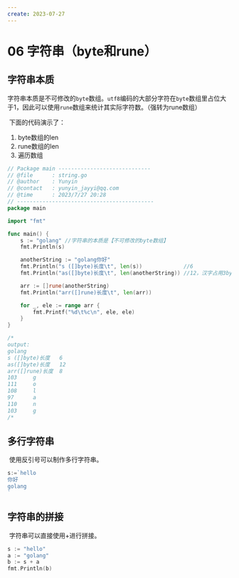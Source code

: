 ```yaml
---
create: 2023-07-27
---
```

# 06 字符串（byte和rune）

## 字符串本质

​	字符串本质是不可修改的`byte`数组。`utf8`编码的大部分字符在`byte`数组里占位大于1，因此可以使用`rune`数组来统计其实际字符数。（强转为rune数组）

​	下面的代码演示了：

1. byte数组的len
2. rune数组的len
3. 遍历数组

```go
// Package main -----------------------------
// @file      : string.go
// @author    : Yunyin
// @contact   : yunyin_jayyi@qq.com
// @time      : 2023/7/27 20:28
// -------------------------------------------
package main

import "fmt"

func main() {
	s := "golang" //字符串的本质是【不可修改的byte数组】
	fmt.Println(s)

	anotherString := "golang你好"
	fmt.Println("s ([]byte)长度\t", len(s))             //6
	fmt.Println("as([]byte)长度\t", len(anotherString)) //12，汉字占用3byte

	arr := []rune(anotherString)
	fmt.Println("arr([]rune)长度\t", len(arr))

	for _, ele := range arr {
		fmt.Printf("%d\t%c\n", ele, ele)
	}
}

/*
output:
golang
s ([]byte)长度   6
as([]byte)长度   12
arr([]rune)长度  8
103     g
111     o
108     l
97      a
110     n
103     g
/*
```

## 多行字符串

​	使用反引号可以制作多行字符串。

```go
s:=`hello
你好
golang
`
```

## 字符串的拼接

​	字符串可以直接使用+进行拼接。

```go
s := "hello"
a := "golang"
b := s + a
fmt.Println(b)
```

